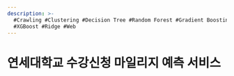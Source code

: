 ```yaml
---
description: >-
  #Crawling #Clustering #Decision Tree #Random Forest #Gradient Boosting
  #XGBoost #Ridge #Web
---
```


# 연세대학교 수강신청 마일리지 예측 서비스

<figure><img src="../../../.gitbook/assets/연세대학교 수강신청 마일리지 예측 서비스_페이지_01.jpg" alt=""><figcaption></figcaption></figure>

<figure><img src="../../../.gitbook/assets/연세대학교 수강신청 마일리지 예측 서비스_페이지_02.jpg" alt=""><figcaption></figcaption></figure>

<figure><img src="../../../.gitbook/assets/연세대학교 수강신청 마일리지 예측 서비스_페이지_03.jpg" alt=""><figcaption></figcaption></figure>

<figure><img src="../../../.gitbook/assets/연세대학교 수강신청 마일리지 예측 서비스_페이지_04.jpg" alt=""><figcaption></figcaption></figure>

<figure><img src="../../../.gitbook/assets/연세대학교 수강신청 마일리지 예측 서비스_페이지_05.jpg" alt=""><figcaption></figcaption></figure>

<figure><img src="../../../.gitbook/assets/연세대학교 수강신청 마일리지 예측 서비스_페이지_06.jpg" alt=""><figcaption></figcaption></figure>

<figure><img src="../../../.gitbook/assets/연세대학교 수강신청 마일리지 예측 서비스_페이지_07.jpg" alt=""><figcaption></figcaption></figure>

<figure><img src="../../../.gitbook/assets/연세대학교 수강신청 마일리지 예측 서비스_페이지_08.jpg" alt=""><figcaption></figcaption></figure>

<figure><img src="../../../.gitbook/assets/연세대학교 수강신청 마일리지 예측 서비스_페이지_09.jpg" alt=""><figcaption></figcaption></figure>

<figure><img src="../../../.gitbook/assets/연세대학교 수강신청 마일리지 예측 서비스_페이지_10.jpg" alt=""><figcaption></figcaption></figure>

<figure><img src="../../../.gitbook/assets/연세대학교 수강신청 마일리지 예측 서비스_페이지_11.jpg" alt=""><figcaption></figcaption></figure>

<figure><img src="../../../.gitbook/assets/연세대학교 수강신청 마일리지 예측 서비스_페이지_12.jpg" alt=""><figcaption></figcaption></figure>

<figure><img src="../../../.gitbook/assets/연세대학교 수강신청 마일리지 예측 서비스_페이지_13.jpg" alt=""><figcaption></figcaption></figure>

<figure><img src="../../../.gitbook/assets/연세대학교 수강신청 마일리지 예측 서비스_페이지_14.jpg" alt=""><figcaption></figcaption></figure>

<figure><img src="../../../.gitbook/assets/연세대학교 수강신청 마일리지 예측 서비스_페이지_15.jpg" alt=""><figcaption></figcaption></figure>

<figure><img src="../../../.gitbook/assets/연세대학교 수강신청 마일리지 예측 서비스_페이지_16.jpg" alt=""><figcaption></figcaption></figure>

<figure><img src="../../../.gitbook/assets/연세대학교 수강신청 마일리지 예측 서비스_페이지_17.jpg" alt=""><figcaption></figcaption></figure>

<figure><img src="../../../.gitbook/assets/연세대학교 수강신청 마일리지 예측 서비스_페이지_18.jpg" alt=""><figcaption></figcaption></figure>

<figure><img src="../../../.gitbook/assets/연세대학교 수강신청 마일리지 예측 서비스_페이지_19.jpg" alt=""><figcaption></figcaption></figure>

<figure><img src="../../../.gitbook/assets/연세대학교 수강신청 마일리지 예측 서비스_페이지_20.jpg" alt=""><figcaption></figcaption></figure>

<figure><img src="../../../.gitbook/assets/연세대학교 수강신청 마일리지 예측 서비스_페이지_21.jpg" alt=""><figcaption></figcaption></figure>

<figure><img src="../../../.gitbook/assets/연세대학교 수강신청 마일리지 예측 서비스_페이지_22.jpg" alt=""><figcaption></figcaption></figure>

<figure><img src="../../../.gitbook/assets/연세대학교 수강신청 마일리지 예측 서비스_페이지_23.jpg" alt=""><figcaption></figcaption></figure>

<figure><img src="../../../.gitbook/assets/연세대학교 수강신청 마일리지 예측 서비스_페이지_24.jpg" alt=""><figcaption></figcaption></figure>

<figure><img src="../../../.gitbook/assets/연세대학교 수강신청 마일리지 예측 서비스_페이지_25.jpg" alt=""><figcaption></figcaption></figure>

<figure><img src="../../../.gitbook/assets/연세대학교 수강신청 마일리지 예측 서비스_페이지_26.jpg" alt=""><figcaption></figcaption></figure>
